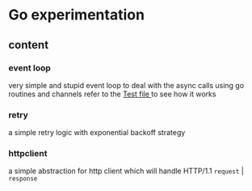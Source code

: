 # Go experimentation

## content
### event loop
very simple and stupid event loop to deal with the async calls using go routines and channels
refer to the [Test file ](./src/eventloop/scheduler_test.go) to see how it works

### retry 
a simple retry logic with exponential backoff strategy

### httpclient
a simple abstraction for http client which will handle HTTP/1.1 `request` | `response`  
 